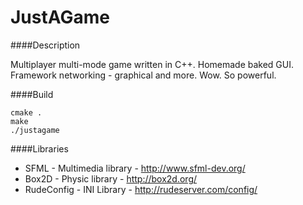 # JustAGame

####Description

Multiplayer multi-mode game written in C++.
Homemade baked GUI. Framework networking - graphical and more.
Wow. So powerful.

####Build

```
cmake .
make
./justagame
```

####Libraries

- SFML - Multimedia library - http://www.sfml-dev.org/
- Box2D - Physic library - http://box2d.org/
- RudeConfig - INI Library - http://rudeserver.com/config/
